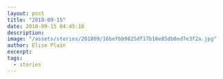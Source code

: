 ```yaml
---
layout: post
title: "2018-09-15"
date: 2018-09-15 04:45:18
description: 
image: "/assets/stories/201809/16befbb9825df17b16e85db0ed7e3f2a.jpg"
author: Elise Plain
excerpt: 
tags: 
  - stories
---
```



<p></p>
